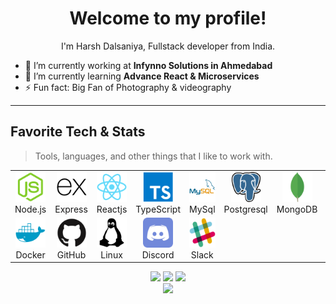<h1 align="center">Welcome to my profile!</h1>
<p align="center">I'm Harsh Dalsaniya, Fullstack developer from India.</p>

- 🔭 I’m currently working at **Infynno Solutions in Ahmedabad**
- 🌱 I’m currently learning **Advance React & Microservices**
- ⚡ Fun fact: Big Fan of Photography & videography

---

<h2 align="left" id="HarshrInfynno-tech">Favorite Tech & Stats</h2>

> Tools, languages, and other things that I like to work with.

<table>
  <tr>
    <td align="center" width="96">
      <a href="#HarshrInfynno-tech">
        <img src="./images/node-js.png" width="48" height="48" alt="Node.js" />
      </a>
      <br>Node.js
    </td>
    <td align="center" width="96">
      <a href="#HarshrInfynno-tech">
        <img src="./images/express.png" width="48" height="48" alt="Express" />
      </a>
      <br>Express
    </td>
    <td align="center" width="96">
      <a href="#HarshrInfynno-tech">
        <img src="./images/react.png" width="48" height="48" alt="Reactjs" />
      </a>
      <br>Reactjs
    </td>
    <td align="center" width="96">
      <a href="#HarshrInfynno-tech">
        <img src="./images/typescript.png" width="48" height="48" alt="Typescript" />
      </a>
      <br>TypeScript
    </td>
    <td align="center" width="96">
      <a href="#HarshrInfynno-tech">
        <img src="./images/mysql.png" width="48" height="48" alt="MySql" />
      </a>
      <br>MySql
    </td>
    <td align="center" width="96">
      <a href="#HarshrInfynno-tech">
        <img src="./images/postgresql.png" width="48" height="48" alt="Postgresql" />
      </a>
      <br>Postgresql
    </td>
    <td align="center" width="96">
      <a href="#HarshrInfynno-tech">
        <img src="./images/mongodb.png" width="48" height="48" alt="MongoDB" />
      </a>
      <br>MongoDB
    </td>
    <td align="center" width="96">
      <a href="#HarshrInfynno-tech">
        <img src="./images/aws.png" width="48" height="48" alt="AWS" />
      </a>
      <br>AWS
    </td>
   
  </tr>
  <tr>
   <td align="center" width="96">
      <a href="#HarshrInfynno-tech">
        <img src="./images/docker.png" width="48" height="48" alt="Docker" />
      </a>
      <br>Docker
    </td>
    <td align="center" width="96">
      <a href="#HarshrInfynno-tech">
        <img src="./images/github.png" width="48" height="48" alt="GitHub" />
      </a>
      <br>GitHub
    </td>
    <td align="center" width="96">
      <a href="#HarshrInfynno-tech">
        <img src="./images/linux.png" width="48" height="48" alt="Linux" />
      </a>
      <br>Linux
    </td>
    <td align="center" width="96">
      <a href="#HarshrInfynno-tech">
        <img src="./images/discord.png" width="48" height="48" alt="Discord" />
      </a>
      <br>Discord
    </td>
    <td align="center" width="96">
      <a href="#HarshrInfynno-tech">
        <img src="./images/slack.png" width="48" height="48" alt="Slack" />
      </a>
      <br>Slack
    </td>
  </tr>
</table>

<p align="center">
  <img height="50%" width="auto" id="HarshrInfynno-1"  src ="https://github-readme-stats.vercel.app/api?username=HarshrInfynno&show_icons=true&count_private=true&theme=darcula&hide_border=true&hide=issues,contribs&bg_color=00000000">
  <img height="50%" width="auto" id="HarshrInfynno-2" src ="https://github-readme-stats.vercel.app/api/top-langs/?username=imkrunal&layout=compact&hide_border=true&theme=darcula&bg_color=00000000&langs_count=6&hide=jupyter%20notebook,tex,css,php">
  <img id="HarshrInfynno-3" src ="https://github-readme-streak-stats.herokuapp.com?user=HarshrInfynno&theme=darcula&hide_border=true&background=FFFFFF00">
  <br>
  <img id="HarshrInfynno-4" src ="https://github-profile-trophy.vercel.app/?username=HarshrInfynno&theme=juicyfresh&no-frame=true&row=1&&margin-w=20&no-bg=true">
</p>
